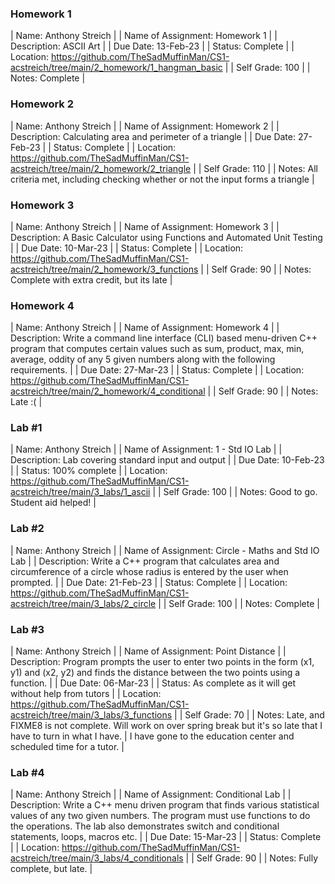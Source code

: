 ### Homework 1
| Name: Anthony Streich |
| Name of Assignment: Homework 1 |
| Description: ASCII Art |
| Due Date: 13-Feb-23 |
| Status: Complete |
| Location: https://github.com/TheSadMuffinMan/CS1-acstreich/tree/main/2_homework/1_hangman_basic |
| Self Grade: 100 |
| Notes: Complete |

### Homework 2
| Name: Anthony Streich |
| Name of Assignment: Homework 2 |
| Description: Calculating area and perimeter of a triangle |
| Due Date: 27-Feb-23 |
| Status: Complete |
| Location: https://github.com/TheSadMuffinMan/CS1-acstreich/tree/main/2_homework/2_triangle |
| Self Grade: 110 |
| Notes: All criteria met, including checking whether or not the input forms a triangle |

### Homework 3
| Name: Anthony Streich |
| Name of Assignment: Homework 3 |
| Description: A Basic Calculator using Functions and Automated Unit Testing |
| Due Date: 10-Mar-23 |
| Status: Complete |
| Location: https://github.com/TheSadMuffinMan/CS1-acstreich/tree/main/2_homework/3_functions |
| Self Grade: 90 |
| Notes: Complete with extra credit, but its late |

### Homework 4
| Name: Anthony Streich |
| Name of Assignment: Homework 4 |
| Description: Write a command line interface (CLI) based menu-driven C++ program that computes certain values such as sum, product, max, min, average, oddity of any 5 given numbers along with the following requirements. |
| Due Date: 27-Mar-23 |
| Status: Complete |
| Location: https://github.com/TheSadMuffinMan/CS1-acstreich/tree/main/2_homework/4_conditional |
| Self Grade: 90 |
| Notes: Late :( |


### Lab #1
| Name: Anthony Streich |
| Name of Assignment: 1 - Std IO Lab |
| Description: Lab covering standard input and output |
| Due Date: 10-Feb-23 |
| Status: 100% complete |
| Location: https://github.com/TheSadMuffinMan/CS1-acstreich/tree/main/3_labs/1_ascii |
| Self Grade: 100 |
| Notes: Good to go. Student aid helped! |

### Lab #2
| Name: Anthony Streich |
| Name of Assignment: Circle - Maths and Std IO Lab |
| Description: Write a C++ program that calculates area and circumference of a circle whose radius is entered by the user when prompted. |
| Due Date: 21-Feb-23 |
| Status: Complete |
| Location: https://github.com/TheSadMuffinMan/CS1-acstreich/tree/main/3_labs/2_circle |
| Self Grade: 100 |
| Notes: Complete |

### Lab #3
| Name: Anthony Streich |
| Name of Assignment: Point Distance |
| Description: Program prompts the user to enter two points in the form (x1, y1) and (x2, y2) and finds the distance between the two points using a function. |
| Due Date: 06-Mar-23 |
| Status: As complete as it will get without help from tutors |
| Location: https://github.com/TheSadMuffinMan/CS1-acstreich/tree/main/3_labs/3_functions |
| Self Grade: 70 |
| Notes: Late, and FIXME8 is not complete. Will work on over spring break but it's so late that I have to turn in what I have.
| I have gone to the education center and scheduled time for a tutor. |

### Lab #4
| Name: Anthony Streich |
| Name of Assignment: Conditional Lab |
| Description: Write a C++ menu driven program that finds various statistical values of any two given numbers. The program must use functions to do the operations. The lab also demonstrates switch and conditional statements, loops, macros etc. |
| Due Date: 15-Mar-23 |
| Status: Complete |
| Location: https://github.com/TheSadMuffinMan/CS1-acstreich/tree/main/3_labs/4_conditionals |
| Self Grade: 90 |
| Notes: Fully complete, but late. |
